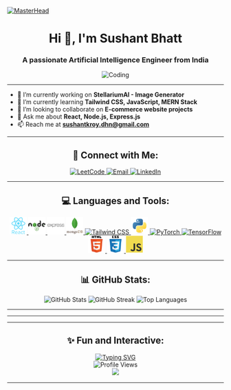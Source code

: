 [![MasterHead](https://www.pramukhdigital.com/wp-content/uploads/2018/07/New-PNC-Animated-Banners.gif)](https://github.com/sushantroybhatt17)

<h1 align="center">Hi 👋, I'm Sushant Bhatt</h1>
<h3 align="center">A passionate Artificial Intelligence Engineer from India</h3>

<div align="center">
  <img alt="Coding" width="400" src="https://media.giphy.com/media/f3iwJFOVOwuy7K6FFw/giphy.gif" />
</div>

---

- 🔭 I’m currently working on **StellariumAI - Image Generator**
- 🌱 I’m currently learning **Tailwind CSS, JavaScript, MERN Stack**
- 👯 I’m looking to collaborate on **E-commerce website projects**
- 💬 Ask me about **React, Node.js, Express.js**
- 📫 Reach me at **sushantkroy.dhn@gmail.com**

---

<h2 align="center">🚀 Connect with Me:</h2>
<p align="center">
  <a href="https://www.leetcode.com/sushantbhatt17" target="_blank">
    <img src="https://raw.githubusercontent.com/rahuldkjain/github-profile-readme-generator/master/src/images/icons/Social/leet-code.svg" alt="LeetCode" height="30" width="40" />
  </a>
  <a href="mailto:sushantkroy.dhn@gmail.com">
    <img src="https://img.icons8.com/color/48/000000/gmail--v1.png" alt="Email" height="30" width="40" />
  </a>
  <a href="https://www.linkedin.com/in/sushantkroy/" target="_blank">
    <img src="https://img.icons8.com/color/48/000000/linkedin.png" alt="LinkedIn" height="30" width="40" />
  </a>
</p>

---

<h2 align="center">💻 Languages and Tools:</h2>
<p align="center">
  <a href="https://reactjs.org/" target="_blank"> <img src="https://raw.githubusercontent.com/devicons/devicon/master/icons/react/react-original-wordmark.svg" alt="React" width="40" height="40"/> </a>
  <a href="https://nodejs.org/" target="_blank"> <img src="https://raw.githubusercontent.com/devicons/devicon/master/icons/nodejs/nodejs-original-wordmark.svg" alt="Node.js" width="40" height="40"/> </a>
  <a href="https://expressjs.com/" target="_blank"> <img src="https://raw.githubusercontent.com/devicons/devicon/master/icons/express/express-original-wordmark.svg" alt="Express.js" width="40" height="40"/> </a>
  <a href="https://www.mongodb.com/" target="_blank"> <img src="https://raw.githubusercontent.com/devicons/devicon/master/icons/mongodb/mongodb-original-wordmark.svg" alt="MongoDB" width="40" height="40"/> </a>
  <a href="https://tailwindcss.com/" target="_blank"> <img src="https://www.vectorlogo.zone/logos/tailwindcss/tailwindcss-icon.svg" alt="Tailwind CSS" width="40" height="40"/> </a>
  <a href="https://www.python.org" target="_blank"> <img src="https://raw.githubusercontent.com/devicons/devicon/master/icons/python/python-original.svg" alt="Python" width="40" height="40"/> </a>
  <a href="https://pytorch.org/" target="_blank"> <img src="https://www.vectorlogo.zone/logos/pytorch/pytorch-icon.svg" alt="PyTorch" width="40" height="40"/> </a>
  <a href="https://www.tensorflow.org" target="_blank"> <img src="https://www.vectorlogo.zone/logos/tensorflow/tensorflow-icon.svg" alt="TensorFlow" width="40" height="40"/> </a>
  <a href="https://html.spec.whatwg.org/" target="_blank"> <img src="https://raw.githubusercontent.com/devicons/devicon/master/icons/html5/html5-original-wordmark.svg" alt="HTML5" width="40" height="40"/> </a>
  <a href="https://www.w3.org/TR/CSS/" target="_blank"> <img src="https://raw.githubusercontent.com/devicons/devicon/master/icons/css3/css3-original-wordmark.svg" alt="CSS3" width="40" height="40"/> </a>
  <a href="https://www.javascript.com/" target="_blank"> <img src="https://raw.githubusercontent.com/devicons/devicon/master/icons/javascript/javascript-original.svg" alt="JavaScript" width="40" height="40"/> </a>
</p>

---

<h2 align="center">📊 GitHub Stats:</h2>
<div align="center">
  <img src="https://github-readme-stats.vercel.app/api?username=sushantbhatt17&show_icons=true&theme=radical" alt="GitHub Stats" />
  <img src="https://streak-stats.demolab.com?user=sushantbhatt17&theme=radical&hide_border=true" alt="GitHub Streak" />
  <img src="https://github-readme-stats.vercel.app/api/top-langs?username=sushantbhatt17&show_icons=true&locale=en&layout=compact&theme=radical" alt="Top Languages" />
</div>

---

---

---

<h2 align="center">✨ Fun and Interactive:</h2>
<div align="center">
  <!-- Typing Animation -->
  <a href="https://git.io/typing-svg">
    <img src="https://readme-typing-svg.demolab.com/?lines=Welcome+to+my+GitHub+profile!;AI+Engineer+and+Open+Source+Enthusiast;Always+Learning+Something+New!" alt="Typing SVG" />
  </a>
  <br>

  <!-- Profile Views Counter -->
  <img src="https://komarev.com/ghpvc/?username=sushantbhatt17&label=Profile%20Views&color=brightgreen&style=flat" alt="Profile Views" />
  <br>

<img src="https://media.giphy.com/media/qgQUggAC3Pfv687qPC/giphy.gif" width="500">



---

